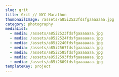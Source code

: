 ```yaml
---
slug: grit
title: Grit // NYC Marathon
thumbnailImage: /assets/a85i2523fdsfgaaaaaaa.jpg
category: photography
mediaList:
  - media: /assets/a85i2523fdsfgaaaaaaa.jpg
  - media: /assets/a85i2524fdsfgaaaaaaa.jpg
  - media: /assets/a85i2240fdsfgaaaaaaa.jpg
  - media: /assets/a85i2567fdsfgaaaaaaa.jpg
  - media: /assets/a85i2585fdsfgaaaaaaa.jpg
  - media: /assets/a85i2593fdsfgaaaaaaa.jpg
  - media: /assets/a85i2609fdsfgaaaaaaa.jpg
templateKey: project
---
```

